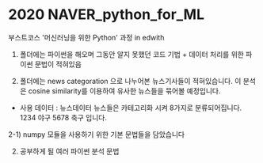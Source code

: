 # 2020 NAVER_python_for_ML
부스트코스 '머신러닝을 위한 Python' 과정 in edwith

1) 폴더에는 파이썬을 해오며 그동안 알지 못했던 코드 기법 + 데이터 처리를 위한 파이썬 문법이 적혀있음

2) 폴더에는 news categoration 으로 나누어본 뉴스기사들이 적혀있습니다. 이 분석은 cosine similarity를 이용하여 
유사한 뉴스들을 묶어볼 예정입니다. 

- 사용 데이터 : 뉴스데이터 
뉴스들은 카테고리화 시켜 8가지로 분류되어집니다. 1234 야구 5678 축구 입니다.

2-1) numpy 모듈을 사용하기 위한 기본 문법들을 담았습니다

2) 공부하게 될 여러 파이썬 분석 문법

